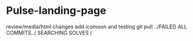 # Pulse-landing-page
review/media/html changes
add icomoon and testing git pull
../FAILED ALL COMMITS../ SEARCHING SOLVES /
